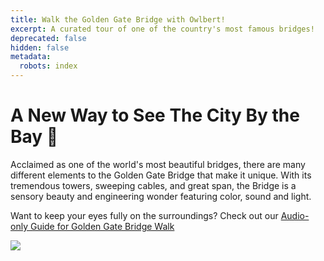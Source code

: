 ```yaml
---
title: Walk the Golden Gate Bridge with Owlbert!
excerpt: A curated tour of one of the country's most famous bridges!
deprecated: false
hidden: false
metadata:
  robots: index
---
```

# A New Way to See The City By the Bay :bridge_at_night:

Acclaimed as one of the world's most beautiful bridges, there are many different elements to the Golden Gate Bridge that make it unique. With its tremendous towers, sweeping cables, and great span, the Bridge is a sensory beauty and engineering wonder featuring color, sound and light.

Want to keep your eyes fully on the surroundings? Check out our [Audio-only Guide for Golden Gate Bridge Walk](doc:audio-only-guide-for-golden-gate-bridge-walk)

<Image border={false} src="https://www.goldengate.org/assets/1/6/bridge.jpg" />